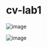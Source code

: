 # cv-lab1
![image](https://github.com/Shireee/cv-lab1/assets/52496230/36708c05-d811-4925-b255-a3500c559c5a)

![image](https://github.com/Shireee/cv-lab1/assets/52496230/8d74fb96-1aa3-49b4-8c41-81100b21688d)
